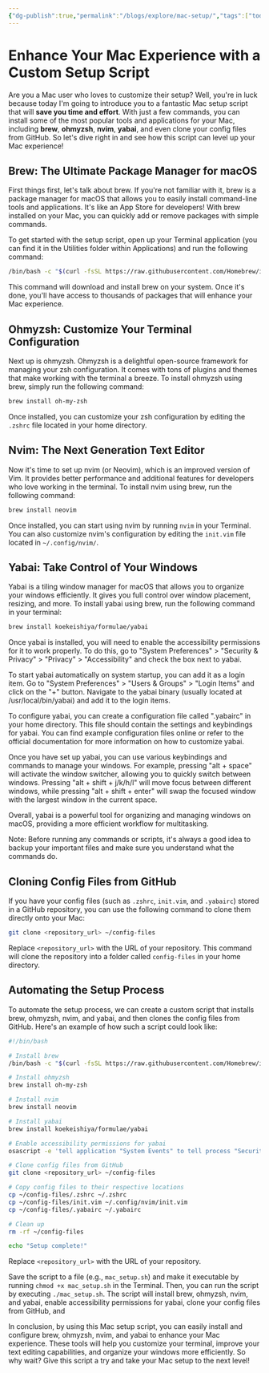 ```yaml
---
{"dg-publish":true,"permalink":"/blogs/explore/mac-setup/","tags":["todo","blogs"],"created":"2023-09-13T21:59:39.000+08:00","updated":"2023-10-31T00:08:05.383+08:00"}
---
```


# Enhance Your Mac Experience with a Custom Setup Script

Are you a Mac user who loves to customize their setup? Well, you're in luck because today I'm going to introduce you to a fantastic Mac setup script that will **save you time and effort**. With just a few commands, you can install some of the most popular tools and applications for your Mac, including **brew**, **ohmyzsh**, **nvim**, **yabai**, and even clone your config files from GitHub. So let's dive right in and see how this script can level up your Mac experience!

## Brew: The Ultimate Package Manager for macOS

First things first, let's talk about brew. If you're not familiar with it, brew is a package manager for macOS that allows you to easily install command-line tools and applications. It's like an App Store for developers! With brew installed on your Mac, you can quickly add or remove packages with simple commands.

To get started with the setup script, open up your Terminal application (you can find it in the Utilities folder within Applications) and run the following command:

```bash
/bin/bash -c "$(curl -fsSL https://raw.githubusercontent.com/Homebrew/install/HEAD/install.sh)"
```

This command will download and install brew on your system. Once it's done, you'll have access to thousands of packages that will enhance your Mac experience.

## Ohmyzsh: Customize Your Terminal Configuration

Next up is ohmyzsh. Ohmyzsh is a delightful open-source framework for managing your zsh configuration. It comes with tons of plugins and themes that make working with the terminal a breeze. To install ohmyzsh using brew, simply run the following command:

```bash
brew install oh-my-zsh
```

Once installed, you can customize your zsh configuration by editing the `.zshrc` file located in your home directory.

## Nvim: The Next Generation Text Editor

Now it's time to set up nvim (or Neovim), which is an improved version of Vim. It provides better performance and additional features for developers who love working in the terminal. To install nvim using brew, run the following command:

```bash
brew install neovim
```

Once installed, you can start using nvim by running `nvim` in your Terminal. You can also customize nvim's configuration by editing the `init.vim` file located in `~/.config/nvim/`.


## Yabai: Take Control of Your Windows

Yabai is a tiling window manager for macOS that allows you to organize your windows efficiently. It gives you full control over window placement, resizing, and more. To install yabai using brew, run the following command in your terminal:

```bash
brew install koekeishiya/formulae/yabai
```

Once yabai is installed, you will need to enable the accessibility permissions for it to work properly. To do this, go to "System Preferences" > "Security & Privacy" > "Privacy" > "Accessibility" and check the box next to yabai.

To start yabai automatically on system startup, you can add it as a login item. Go to "System Preferences" > "Users & Groups" > "Login Items" and click on the "+" button. Navigate to the yabai binary (usually located at /usr/local/bin/yabai) and add it to the login items.

To configure yabai, you can create a configuration file called ".yabairc" in your home directory. This file should contain the settings and keybindings for yabai. You can find example configuration files online or refer to the official documentation for more information on how to customize yabai.

Once you have set up yabai, you can use various keybindings and commands to manage your windows. For example, pressing "alt + space" will activate the window switcher, allowing you to quickly switch between windows. Pressing "alt + shift + j/k/h/l" will move focus between different windows, while pressing "alt + shift + enter" will swap the focused window with the largest window in the current space.

Overall, yabai is a powerful tool for organizing and managing windows on macOS, providing a more efficient workflow for multitasking.



Note: Before running any commands or scripts, it's always a good idea to backup your important files and make sure you understand what the commands do.

## Cloning Config Files from GitHub

If you have your config files (such as `.zshrc`, `init.vim`, and `.yabairc`) stored in a GitHub repository, you can use the following command to clone them directly onto your Mac:

```bash
git clone <repository_url> ~/config-files
```

Replace `<repository_url>` with the URL of your repository. This command will clone the repository into a folder called `config-files` in your home directory.

## Automating the Setup Process

To automate the setup process, we can create a custom script that installs brew, ohmyzsh, nvim, and yabai, and then clones the config files from GitHub. Here's an example of how such a script could look like:

```bash
#!/bin/bash

# Install brew
/bin/bash -c "$(curl -fsSL https://raw.githubusercontent.com/Homebrew/install/HEAD/install.sh)"

# Install ohmyzsh
brew install oh-my-zsh

# Install nvim
brew install neovim

# Install yabai
brew install koekeishiya/formulae/yabai

# Enable accessibility permissions for yabai
osascript -e 'tell application "System Events" to tell process "Security & Privacy" to tell window 1 to click checkbox 1 of row 2 of table 1 of scroll area 1'

# Clone config files from GitHub
git clone <repository_url> ~/config-files

# Copy config files to their respective locations
cp ~/config-files/.zshrc ~/.zshrc
cp ~/config-files/init.vim ~/.config/nvim/init.vim
cp ~/config-files/.yabairc ~/.yabairc

# Clean up
rm -rf ~/config-files

echo "Setup complete!"
```

Replace `<repository_url>` with the URL of your repository.

Save the script to a file (e.g., `mac_setup.sh`) and make it executable by running `chmod +x mac_setup.sh` in the Terminal. Then, you can run the script by executing `./mac_setup.sh`. The script will install brew, ohmyzsh, nvim, and yabai, enable accessibility permissions for yabai, clone your config files from GitHub, and

In conclusion, by using this Mac setup script, you can easily install and configure brew, ohmyzsh, nvim, and yabai to enhance your Mac experience. These tools will help you customize your terminal, improve your text editing capabilities, and organize your windows more efficiently. So why wait? Give this script a try and take your Mac setup to the next level!